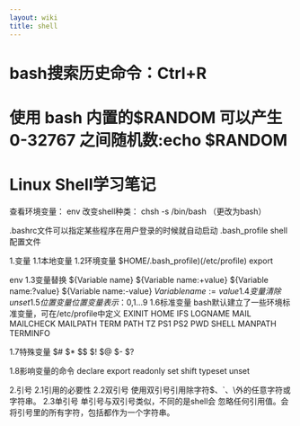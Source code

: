 ```yaml
---
layout: wiki
title: shell
---
```


# bash搜索历史命令：Ctrl+R
# 使用 bash 内置的$RANDOM 可以产生 0-32767 之间随机数:echo $RANDOM
# Linux Shell学习笔记
查看环境变量： env
改变shell种类： chsh -s /bin/bash （更改为bash）

.bashrc文件可以指定某些程序在用户登录的时候就自动启动
.bash_profile shell配置文件


1.变量
1.1本地变量
1.2环境变量
$HOME/.bash_profile)(/etc/profile)
export






env
1.3变量替换
${Variable name}
${Variable name:+value}
${Variable name:?value} 
${Variable name:-value}
${Variable name:=value} 
1.4变量清除
unset
1.5位置变量
位置变量表示：$0,$1...$9
1.6标准变量
bash默认建立了一些环境标准变量，可在/etc/profile中定义
EXINIT
HOME
IFS
LOGNAME
MAIL
MAILCHECK
MAILPATH
TERM
PATH 
TZ
PS1
PS2
PWD
SHELL
MANPATH
TERMINFO

1.7特殊变量
$#
$*
$$
$!
$@
$-
$?

1.8影响变量的命令
declare
export
readonly
set
shift
typeset 
unset


2.引号
2.1引用的必要性
2.2双引号
使用双引号引用除字符$、`、\外的任意字符或字符串。
 2.3单引号
单引号与双引号类似，不同的是shell会 忽略任何引用值。会将引号里的所有字符，包括都作为一个字符串。
# 

